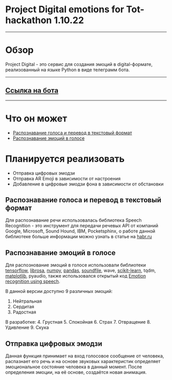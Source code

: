 # Project Digital emotions for Tot-hackathon 1.10.22
____

# Обзор
Project Digital - это сервис для создания эмоций в digital-формате, реализованный на языке Python в виде телеграмм бота.
____
## [Ссылка на бота](https://t.me/DigitalEmogi_bot)
____

# Что он может
- [Распознавание голоса и перевод в текстовый формат](https://github.com/dying-dwg/Digital_emotions#Распознавание-голоса-и-перевод-в-текстовый-формат)
- [Распознавание эмоций в голосе](https://github.com/dying-dwg/Digital_emotions#Распознавание-эмоций-в-голосе)

# Планируется реализовать
- Отправка цифровых эмодзи
- Отправка AR Emoji в зависимости от настроения
- Добавление в цифровые эмодзи фона в зависимости от обстановки




## Распознавание голоса и перевод в текстовый формат
Для распознавание речи использовалась библиотека Speech Recognition - это инструмент для передачи речевых API от компаний Google, Microsoft, Sound Hound, IBM, Pocketsphinx, о работе данной библиотеке больше информации можно узнать в статье на [habr.ru](https://habr.com/ru/post/577806/)

## Распознавание эмоций в голосе
Для распознование эмоций в голосе использовали библиотеки [tensorflow](https://pypi.org/project/tensorflow/), [librosa](https://pypi.org/project/librosa/), [numpy](https://pypi.org/project/numpy/), [pandas](https://pypi.org/project/pandas/), [soundfile](https://pypi.org/project/soundfile/0.9.0/), wave, [scikit-learn](https://pypi.org/project/scikit-learn/0.24.2/), tqdm, [matplotlib](https://pypi.org/project/matplotlib/2.2.3/), pyaudio, также использовался открытый код [Emotion recognition using speech](https://github.com/x4nth055/emotion-recognition-using-speech).

В данной версии доступно 9 различных эмоций: 
1. Нейтральная
2. Сердитая
3. Радостная

В разработке:
4. Грустная
5. Спокойная
6. Страх
7. Отвращение
8. Удивление
9. Скука

## Отправка цифровых эмодзи
Данная функция принимает на вход голосовое сообщение от человека, распазнает его речь и на основе звуковых характеристик определяет эмоциональное состояние человека в данный момент. После определения эмоции, на её основе, создаётся новая анимация. 
